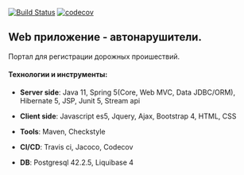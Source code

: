 [![Build Status](https://travis-ci.com/AlexandrMoralev/car_accident.svg?branch=main)](https://travis-ci.com/AlexandrMoralev/car_accident)
[![codecov](https://codecov.io/gh/AlexandrMoralev/car_accident/branch/main/graph/badge.svg?token=7I96YNDYTW)](https://codecov.io/gh/AlexandrMoralev/car_accident)

## Web приложение - автонарушители.
Портал для регистрации дорожных проишествий.

#### Технологии и инструменты:

* **Server side**: Java 11, Spring 5(Core, Web MVC, Data JDBC/ORM), Hibernate 5, JSP, Junit 5, Stream api   
* **Client side**: Javascript es5, Jquery, Ajax, Bootstrap 4, HTML, CSS

* **Tools**: Maven, Checkstyle
* **CI/CD**: Travis ci, Jacoco, Codecov
* **DB**: Postgresql 42.2.5, Liquibase 4


